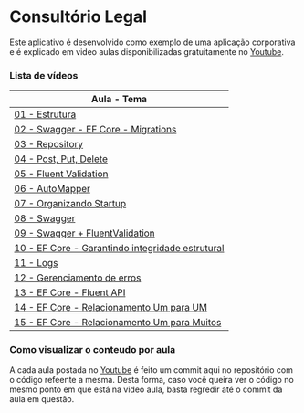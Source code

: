 # Consultório Legal

Este aplicativo é desenvolvido como exemplo de uma aplicação corporativa e é explicado em video aulas disponibilizadas gratuitamente no [Youtube](https://www.youtube.com/playlist?list=PLbq2QKd5ieAt0H551D_0E4bGIYRxbq5HL).


### Lista de vídeos
| Aula - Tema |
| ----------- |
| [01 - Estrutura](https://youtu.be/emxEas0AOiQ) |
| [02 - Swagger - EF Core - Migrations](https://youtu.be/v-Qc_ek-gwE) |
| [03 - Repository](https://youtu.be/ADU0R7Pjwzc) |
| [04 - Post, Put, Delete](https://youtu.be/U56ly54RT-I) |
| [05 - Fluent Validation](https://youtu.be/Qsf7W2jNZSA) |
| [06 - AutoMapper](https://youtu.be/jYTPRki83z0) |
| [07 - Organizando Startup](https://youtu.be/TVgxND9i8c0) |
| [08 - Swagger](https://youtu.be/S1kmnKQXarI) |
| [09 - Swagger + FluentValidation](https://youtu.be/f8Pf8QmRoNw) |
| [10 - EF Core - Garantindo integridade estrutural](https://youtu.be/hWgfj8V9i6U) |
| [11 - Logs](https://youtu.be/u9UREKdQD70) |
| [12 - Gerenciamento de erros](https://youtu.be/9YIgWqXZQlQ) |
| [13 - EF Core - Fluent API](https://youtu.be/bLGSPrCixvc) |
| [14 - EF Core - Relacionamento Um para UM](https://youtu.be/gLICibYuo1U) |
| [15 - EF Core - Relacionamento Um para Muitos](https://youtu.be/OZVtSO8k9sA) |


### Como visualizar o conteudo por aula
A cada aula postada no [Youtube](https://www.youtube.com/playlist?list=PLbq2QKd5ieAt0H551D_0E4bGIYRxbq5HL) é feito um commit aqui no repositório com o código refeente a mesma. Desta forma, caso você queira ver o código no mesmo ponto em que está na video aula, basta regredir até o commit da aula em questão. 
